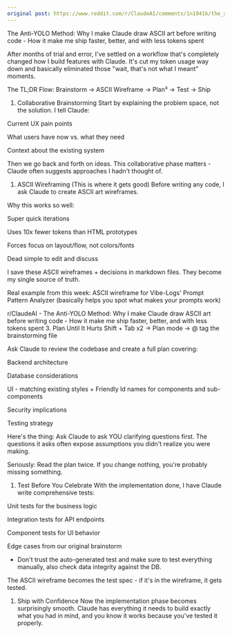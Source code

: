 ```yaml
---
original post: https://www.reddit.com/r/ClaudeAI/comments/1n1941k/the_antiyolo_method_why_i_make_claude_draw_ascii/
---
```


The Anti-YOLO Method: Why I make Claude draw ASCII art before writing code - How it make me ship faster, better, and with less tokens spent

After months of trial and error, I've settled on a workflow that's completely changed how I build features with Claude. It's cut my token usage way down and basically eliminated those "wait, that's not what I meant" moments.

The TL;DR Flow:
Brainstorm → ASCII Wireframe → Plan³ → Test → Ship

1. Collaborative Brainstorming
Start by explaining the problem space, not the solution. I tell Claude:

Current UX pain points

What users have now vs. what they need

Context about the existing system

Then we go back and forth on ideas. This collaborative phase matters - Claude often suggests approaches I hadn't thought of.

1. ASCII Wireframing (This is where it gets good)
Before writing any code, I ask Claude to create ASCII art wireframes.

Why this works so well:

Super quick iterations

Uses 10x fewer tokens than HTML prototypes

Forces focus on layout/flow, not colors/fonts

Dead simple to edit and discuss

I save these ASCII wireframes + decisions in markdown files. They become my single source of truth.

Real example from this week: ASCII wireframe for Vibe-Logs' Prompt Pattern Analyzer (basically helps you spot what makes your prompts work)

r/ClaudeAI - The Anti-YOLO Method: Why I make Claude draw ASCII art before writing code - How it make me ship faster, better, and with less tokens spent
3. Plan Until It Hurts
Shift + Tab x2 → Plan mode → @ tag the brainstorming file

Ask Claude to review the codebase and create a full plan covering:

Backend architecture

Database considerations

UI - matching existing styles + Friendly Id names for components and sub-components

Security implications

Testing strategy

Here's the thing: Ask Claude to ask YOU clarifying questions first. The questions it asks often expose assumptions you didn't realize you were making.

Seriously: Read the plan twice. If you change nothing, you're probably missing something.

1. Test Before You Celebrate
With the implementation done, I have Claude write comprehensive tests:

Unit tests for the business logic

Integration tests for API endpoints

Component tests for UI behavior

Edge cases from our original brainstorm

- Don't trust the auto-generated test and make sure to test everything manually, also check data integrity against the DB.

The ASCII wireframe becomes the test spec - if it's in the wireframe, it gets tested.

1. Ship with Confidence
Now the implementation phase becomes surprisingly smooth. Claude has everything it needs to build exactly what you had in mind, and you know it works because you've tested it properly.
